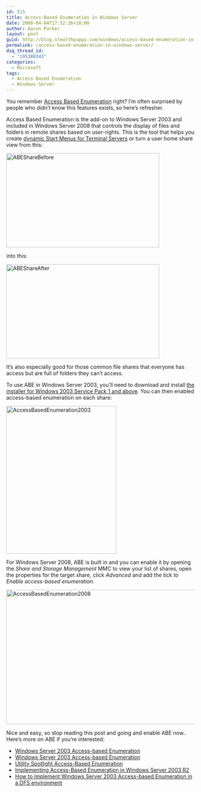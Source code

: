 ```yaml
---
id: 515
title: Access-Based Enumeration in Windows Server
date: 2008-04-04T17:52:16+10:00
author: Aaron Parker
layout: post
guid: http://blog.stealthpuppy.com/windows/access-based-enumeration-in-windows-server
permalink: /access-based-enumeration-in-windows-server/
dsq_thread_id:
  - "195380343"
categories:
  - Microsoft
tags:
  - Access-Based Enumeration
  - Windows-Server
---
```

You remember [Access Based Enumeration](http://www.microsoft.com/windowsserver2003/techinfo/overview/abe.mspx) right? I&#8217;m often surprised by people who didn&#8217;t know this features exists, so here&#8217;s refresher.

Access Based Enumeration is the add-on to Windows Server 2003 and included in Windows Server 2008 that controls the display of files and folders in remote shares based on user-rights. This is the tool that helps you create [dynamic Start Menus for Terminal Servers](http://stealthpuppy.com/terminal-server/building-dynamic-start-menus-with-access-based-enumeration) or turn a user home share view from this:

<img src="http://stealthpuppy.com/wp-content/uploads/2008/04/abesharebefore.png" border="0" alt="ABEShareBefore" width="409" height="251" /> 

into this:

<img src="http://stealthpuppy.com/wp-content/uploads/2008/04/abeshareafter.png" border="0" alt="ABEShareAfter" width="409" height="251" /> 

It&#8217;s also especially good for those common file shares that everyone has access but are full of folders they can&#8217;t access.

To use ABE in Windows Server 2003, you&#8217;ll need to download and install [the installer for Windows 2003 Service Pack 1 and above](http://www.microsoft.com/downloads/details.aspx?FamilyID=04a563d9-78d9-4342-a485-b030ac442084&DisplayLang=en). You can then enabled access-based enumeration on each share:

<img src="http://stealthpuppy.com/wp-content/uploads/2008/04/accessbasedenumeration2003.png" border="0" alt="AccessBasedEnumeration2003" width="294" height="394" /> 

For Windows Server 2008, ABE is built in and you can enable it by opening the _Share and Storage Management_ MMC to view your list of shares, open the properties for the target share, click _Advanced_ and add the tick to _Enable access-based enumeration_.

<img src="http://stealthpuppy.com/wp-content/uploads/2008/04/accessbasedenumeration2008.png" border="0" alt="AccessBasedEnumeration2008" width="573" height="359" /> 

Nice and easy, so stop reading this post and going and enable ABE now.. Here&#8217;s more on ABE if you&#8217;re interested:

  * [Windows Server 2003 Access-based Enumeration](http://www.microsoft.com/downloads/details.aspx?FamilyID=04a563d9-78d9-4342-a485-b030ac442084&DisplayLang=en)
  * [Windows Server 2003 Access-based Enumeration](http://www.microsoft.com/windowsserver2003/techinfo/overview/abe.mspx)
  * [Utility Spotlight Access-Based Enumeration](http://technet.microsoft.com/en-us/magazine/cc160928.aspx)
  * [Implementing Access-Based Enumeration in Windows Server 2003 R2](http://www.windowsnetworking.com/articles_tutorials/Implementing-Access-Based-Enumeration-Windows-Server-2003.html)
  * [How to implement Windows Server 2003 Access-based Enumeration in a DFS environment](http://support.microsoft.com/kb/907458)